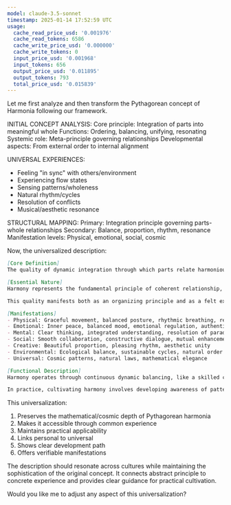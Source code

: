 ```yaml
---
model: claude-3.5-sonnet
timestamp: 2025-01-14 17:52:59 UTC
usage:
  cache_read_price_usd: '0.001976'
  cache_read_tokens: 6586
  cache_write_price_usd: '0.000000'
  cache_write_tokens: 0
  input_price_usd: '0.001968'
  input_tokens: 656
  output_price_usd: '0.011895'
  output_tokens: 793
  total_price_usd: '0.015839'
---
```


Let me first analyze and then transform the Pythagorean concept of Harmonia following our framework.

INITIAL CONCEPT ANALYSIS:
Core principle: Integration of parts into meaningful whole
Functions: Ordering, balancing, unifying, resonating
Systemic role: Meta-principle governing relationships
Developmental aspects: From external order to internal alignment

UNIVERSAL EXPERIENCES:
- Feeling "in sync" with others/environment
- Experiencing flow states
- Sensing patterns/wholeness
- Natural rhythm/cycles
- Resolution of conflicts
- Musical/aesthetic resonance

STRUCTURAL MAPPING:
Primary: Integration principle governing parts-whole relationships
Secondary: Balance, proportion, rhythm, resonance
Manifestation levels: Physical, emotional, social, cosmic

Now, the universalized description:

```markdown
[Core Definition]
The quality of dynamic integration through which parts relate harmoniously to form meaningful wholes, manifesting as balance, proportion, and resonance across all scales of existence - from internal states to interpersonal relationships to universal patterns. This quality enables coherent organization while preserving and enhancing the unique nature of constituent elements.

[Essential Nature]
Harmony represents the fundamental principle of coherent relationship, where diverse elements come together in ways that create enhanced meaning and function. Unlike mere agreement or uniformity, it embodies dynamic balance - the creative tension that allows differences to coexist and contribute to larger wholes. It operates through recognition and alignment of natural patterns, rhythms, and proportions.

This quality manifests both as an organizing principle and as a felt experience of "rightness" or resonance. At its core, it reflects the deep patterns of integration found throughout nature, human experience, and cosmic order. While mathematically expressible through proportion and ratio, it is directly perceivable as beauty, grace, and fitting relationship.

[Manifestations]
- Physical: Graceful movement, balanced posture, rhythmic breathing, resonant voice
- Emotional: Inner peace, balanced mood, emotional regulation, authentic expression
- Mental: Clear thinking, integrated understanding, resolution of paradox
- Social: Smooth collaboration, constructive dialogue, mutual enhancement
- Creative: Beautiful proportion, pleasing rhythm, aesthetic unity
- Environmental: Ecological balance, sustainable cycles, natural order
- Universal: Cosmic patterns, natural laws, mathematical elegance

[Functional Description]
Harmony operates through continuous dynamic balancing, like a skilled conductor coordinating an orchestra or a natural ecosystem maintaining homeostasis. It works by establishing resonant relationships between parts, allowing each element to find its optimal role within the whole. This process requires both sensitivity to detect imbalance and the wisdom to adjust relationships appropriately, creating conditions where natural order can emerge.

In practice, cultivating harmony involves developing awareness of patterns and relationships while learning to make subtle adjustments that enhance overall coherence. This might mean finding the right rhythm in daily activities, balancing different life aspects, or fostering constructive relationships. Success manifests as a felt sense of "flow" or "rightness," increased effectiveness with less effort, and the emergence of beauty and meaning in both personal experience and shared endeavors.
```

This universalization:
1. Preserves the mathematical/cosmic depth of Pythagorean harmonia
2. Makes it accessible through common experience
3. Maintains practical applicability
4. Links personal to universal
5. Shows clear development path
6. Offers verifiable manifestations

The description should resonate across cultures while maintaining the sophistication of the original concept. It connects abstract principle to concrete experience and provides clear guidance for practical cultivation.

Would you like me to adjust any aspect of this universalization?